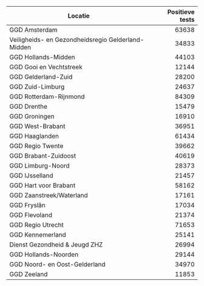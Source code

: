 | Locatie | Positieve tests |
|---------|----------------:|
| GGD Amsterdam                            | 63638 |
| Veiligheids- en Gezondheidsregio Gelderland-Midden | 34833 |
| GGD Hollands-Midden                      | 44103 |
| GGD Gooi en Vechtstreek                  | 12144 |
| GGD Gelderland-Zuid                      | 28200 |
| GGD Zuid-Limburg                         | 24637 |
| GGD Rotterdam-Rijnmond                   | 84309 |
| GGD Drenthe                              | 15479 |
| GGD Groningen                            | 16910 |
| GGD West-Brabant                         | 36951 |
| GGD Haaglanden                           | 61434 |
| GGD Regio Twente                         | 39662 |
| GGD Brabant-Zuidoost                     | 40619 |
| GGD Limburg-Noord                        | 28373 |
| GGD IJsselland                           | 21457 |
| GGD Hart voor Brabant                    | 58162 |
| GGD Zaanstreek/Waterland                 | 17161 |
| GGD Fryslân                              | 17034 |
| GGD Flevoland                            | 21374 |
| GGD Regio Utrecht                        | 71653 |
| GGD Kennemerland                         | 25141 |
| Dienst Gezondheid & Jeugd ZHZ            | 26994 |
| GGD Hollands-Noorden                     | 29144 |
| GGD Noord- en Oost-Gelderland            | 34970 |
| GGD Zeeland                              | 11853 |
